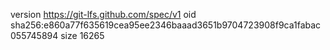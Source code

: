 version https://git-lfs.github.com/spec/v1
oid sha256:e860a77f635619cea95ee2346baaad3651b9704723908f9ca1fabac055745894
size 16265

